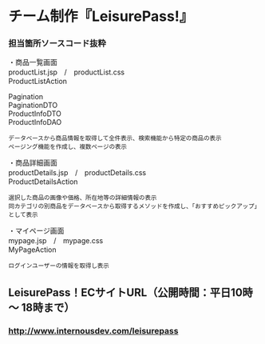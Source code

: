 # チーム制作『LeisurePass!』
### 担当箇所ソースコード抜粋  

・商品一覧画面  
  productList.jsp　/　productList.css  
  ProductListAction  
    
  Pagination  
  PaginationDTO  
  ProductInfoDTO  
  ProductInfoDAO  
    
    データベースから商品情報を取得して全件表示、検索機能から特定の商品の表示  
    ページング機能を作成し、複数ページの表示  
    
・商品詳細画面  
  productDetails.jsp　/　productDetails.css  
  ProductDetailsAction  
    
    選択した商品の画像や価格、所在地等の詳細情報の表示  
    同カテゴリの別商品をデータベースから取得するメソッドを作成し、「おすすめピックアップ」として表示  
    
・マイページ画面  
  mypage.jsp　/　mypage.css  
  MyPageAction  
    
    ログインユーザーの情報を取得し表示  
    
## LeisurePass！ECサイトURL（公開時間：平日10時 ～ 18時まで）
### http://www.internousdev.com/leisurepass
